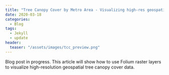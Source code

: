 ```yaml
---
title: "Tree Canopy Cover by Metro Area - Visualizing high-res geospatial data in Python"
date: 2020-03-18
categories:
  - Blog
tags:
  - Jekyll
  - update
header: 
  teaser: "/assets/images/tcc_preview.png"
---
```


Blog post in progress. This article will show how to use Folium raster layers to visualize high-resolution geospatial tree canopy cover data. 
